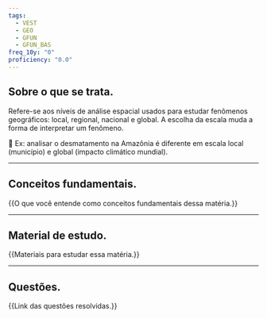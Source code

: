 ```yaml
---
tags:
  - VEST
  - GEO
  - GFUN
  - GFUN_BAS
freq_10y: "0"
proficiency: "0.0"
---
```

## Sobre o que se trata.

Refere-se aos níveis de análise espacial usados para estudar fenômenos geográficos:
local, regional, nacional e global.
A escolha da escala muda a forma de interpretar um fenômeno.

📌 Ex: analisar o desmatamento na Amazônia é diferente em escala local (município) e global (impacto climático mundial).

--- 
## Conceitos fundamentais.

{{O que você entende como conceitos fundamentais dessa matéria.}}

---
## Material de estudo.

{{Materiais para estudar essa matéria.}}

--- 
## Questões.

{{Link das questões resolvidas.}}